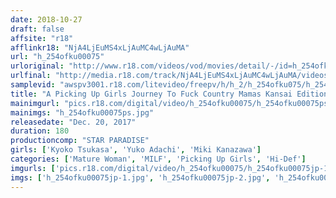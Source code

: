 ```yaml
---
date: 2018-10-27
draft: false
affsite: "r18"
afflinkr18: "NjA4LjEuMS4xLjAuMC4wLjAuMA"
url: "h_254ofku00075"
urloriginal: "http://www.r18.com/videos/vod/movies/detail/-/id=h_254ofku00075"
urlfinal: "http://media.r18.com/track/NjA4LjEuMS4xLjAuMC4wLjAuMA/videos/vod/movies/detail/-/id=h_254ofku00075"
samplevid: "awspv3001.r18.com/litevideo/freepv/h/h_2/h_254ofku075/h_254ofku075_dmb_w.mp4"
title: "A Picking Up Girls Journey To Fuck Country Mamas Kansai Edition 180 Minutes"
mainimgurl: "pics.r18.com/digital/video/h_254ofku00075/h_254ofku00075ps.jpg"
mainimgs: "h_254ofku00075ps.jpg"
releasedate: "Dec. 20, 2017"
duration: 180
productioncomp: "STAR PARADISE"
girls: ['Kyoko Tsukasa', 'Yuko Adachi', 'Miki Kanazawa']
categories: ['Mature Woman', 'MILF', 'Picking Up Girls', 'Hi-Def']
imgurls: ['pics.r18.com/digital/video/h_254ofku00075/h_254ofku00075jp-1.jpg', 'pics.r18.com/digital/video/h_254ofku00075/h_254ofku00075jp-2.jpg', 'pics.r18.com/digital/video/h_254ofku00075/h_254ofku00075jp-3.jpg', 'pics.r18.com/digital/video/h_254ofku00075/h_254ofku00075jp-4.jpg', 'pics.r18.com/digital/video/h_254ofku00075/h_254ofku00075jp-5.jpg', 'pics.r18.com/digital/video/h_254ofku00075/h_254ofku00075jp-6.jpg', 'pics.r18.com/digital/video/h_254ofku00075/h_254ofku00075jp-7.jpg', 'pics.r18.com/digital/video/h_254ofku00075/h_254ofku00075jp-8.jpg', 'pics.r18.com/digital/video/h_254ofku00075/h_254ofku00075jp-9.jpg', 'pics.r18.com/digital/video/h_254ofku00075/h_254ofku00075jp-10.jpg', 'pics.r18.com/digital/video/h_254ofku00075/h_254ofku00075jp-11.jpg', 'pics.r18.com/digital/video/h_254ofku00075/h_254ofku00075jp-12.jpg', 'pics.r18.com/digital/video/h_254ofku00075/h_254ofku00075jp-13.jpg', 'pics.r18.com/digital/video/h_254ofku00075/h_254ofku00075jp-14.jpg', 'pics.r18.com/digital/video/h_254ofku00075/h_254ofku00075jp-15.jpg', 'pics.r18.com/digital/video/h_254ofku00075/h_254ofku00075jp-16.jpg', 'pics.r18.com/digital/video/h_254ofku00075/h_254ofku00075jp-17.jpg', 'pics.r18.com/digital/video/h_254ofku00075/h_254ofku00075jp-18.jpg', 'pics.r18.com/digital/video/h_254ofku00075/h_254ofku00075jp-19.jpg', 'pics.r18.com/digital/video/h_254ofku00075/h_254ofku00075jp-20.jpg']
imgs: ['h_254ofku00075jp-1.jpg', 'h_254ofku00075jp-2.jpg', 'h_254ofku00075jp-3.jpg', 'h_254ofku00075jp-4.jpg', 'h_254ofku00075jp-5.jpg', 'h_254ofku00075jp-6.jpg', 'h_254ofku00075jp-7.jpg', 'h_254ofku00075jp-8.jpg', 'h_254ofku00075jp-9.jpg', 'h_254ofku00075jp-10.jpg', 'h_254ofku00075jp-11.jpg', 'h_254ofku00075jp-12.jpg', 'h_254ofku00075jp-13.jpg', 'h_254ofku00075jp-14.jpg', 'h_254ofku00075jp-15.jpg', 'h_254ofku00075jp-16.jpg', 'h_254ofku00075jp-17.jpg', 'h_254ofku00075jp-18.jpg', 'h_254ofku00075jp-19.jpg', 'h_254ofku00075jp-20.jpg']
---
```

